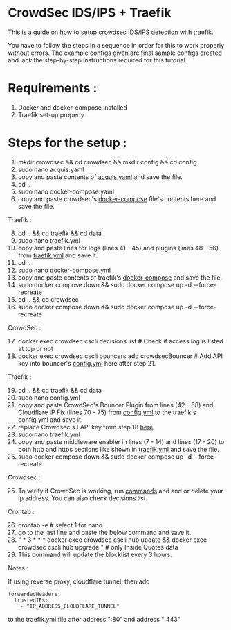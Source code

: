 # CrowdSec IDS/IPS + Traefik

This is a guide on how to setup crowdsec IDS/IPS detection with traefik.

You have to follow the steps in a sequence in order for this to work properly without errors. 
The example configs given are final sample configs created and lack the step-by-step instructions required for this tutorial.

# Requirements :

1. Docker and docker-compose installed
2. Traefik set-up properly

# Steps for the setup :

1. mkdir crowdsec && cd crowdsec && mkdir config && cd config
2. sudo nano acquis.yaml
3. copy and paste contents of [acquis.yaml](https://github.com/TechnoBoom/YT-Files/blob/19201be2fd8b99d0388a587b1b648b23ac07b7b0/IDS-IPS-Crowdsec-Traefik/crowdsec/config/acquis.yaml) and save the file.
4. cd ..
5. sudo nano docker-compose.yaml
6. copy and paste crowdsec's [docker-compose](https://github.com/TechnoBoom/YT-Files/blob/4518d6f39a551de0c1390b9d17ee1767b345851f/IDS-IPS-Crowdsec-Traefik/crowdsec/docker-compose.yaml) file's contents here and save the file.

Traefik :

8. cd .. && cd traefik && cd data
9. sudo nano traefik.yml
10. copy and paste lines for logs (lines 41 - 45) and plugins (lines 48 - 56) from [traefik.yml](https://github.com/TechnoBoom/YT-Files/blob/4bf2948c4634f849d961aa3831207157ce56735d/IDS-IPS-Crowdsec-Traefik/traefik/data/traefik.yml#L41) and save it.
11. cd ..
12. sudo nano docker-compose.yml
13. copy and paste contents of traefik's [docker-compose](https://github.com/TechnoBoom/YT-Files/blob/5fae8315f30d10375ddfb5787b9cd9200312449e/IDS-IPS-Crowdsec-Traefik/traefik/docker-compose.yml) and save the file.
14. sudo docker compose down && sudo docker compose up -d --force-recreate
15. cd .. && cd crowdsec
16. sudo docker compose down && sudo docker compose up -d --force-recreate

CrowdSec :

17. docker exec crowdsec cscli decisions list                                          # Check if access.log is listed at top or not
18. docker exec crowdsec cscli bouncers add crowdsecBouncer                            # Add API key into bouncer's [config.yml](https://github.com/TechnoBoom/YT-Files/blob/0f558d8868d9d447664fd520ccd151f6a55bfca3/IDS-IPS-Crowdsec-Traefik/traefik/data/config.yml#L56) here after step 21.

Traefik :

19. cd .. && cd traefik && cd data
20. sudo nano config.yml
21. copy and paste CrowdSec's Bouncer Plugin from lines (42 - 68) and  Cloudflare IP Fix (lines 70 - 75) from [config.yml](https://github.com/TechnoBoom/YT-Files/blob/0f558d8868d9d447664fd520ccd151f6a55bfca3/IDS-IPS-Crowdsec-Traefik/traefik/data/config.yml#L42) to the traefik's config.yml and save it.
22. replace Crowdsec's LAPI key from step 18 [here](https://github.com/TechnoBoom/YT-Files/blob/0f558d8868d9d447664fd520ccd151f6a55bfca3/IDS-IPS-Crowdsec-Traefik/traefik/data/config.yml#L56)
23. sudo nano traefik.yml
24. copy and paste middleware enabler in lines (7 - 14) and lines (17 - 20) to both http and https sections like shown in [traefik.yml](https://github.com/TechnoBoom/YT-Files/blob/4bf2948c4634f849d961aa3831207157ce56735d/IDS-IPS-Crowdsec-Traefik/traefik/data/traefik.yml#L7) and save the file.
25. sudo docker compose down && sudo docker compose up -d --force-recreate

Crowdsec :

25. To verify if CrowdSec is working, run [commands](https://github.com/TechnoBoom/YT-Files/blob/0f558d8868d9d447664fd520ccd151f6a55bfca3/IDS-IPS-Crowdsec-Traefik/commands%20list#L12) and and or delete your ip address. You can also check decisions list.

Crontab :

26. crontab -e                                                                         # select 1 for nano
27. go to the  last line and paste the below command and save it.
28. " * 3 * * * docker exec crowdsec cscli hub update && docker exec crowdsec cscli hub upgrade "          # only Inside Quotes data
29. This command will update the blocklist every 3 hours.

Notes : 

If using reverse proxy, cloudflare tunnel, then add 
 
    forwardedHeaders: 
      trustedIPs:
        - "IP_ADDRESS_CLOUDFLARE_TUNNEL"

to the traefik.yml file after address ":80" and address ":443"
